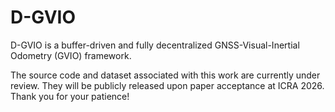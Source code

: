 # D-GVIO
D-GVIO is a buffer-driven and fully decentralized GNSS-Visual-Inertial Odometry (GVIO) framework.

The source code and dataset associated with this work are currently under review. They will be publicly released upon paper acceptance at ICRA 2026. Thank you for your patience!
